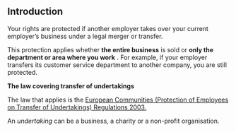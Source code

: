 ##  Introduction

Your rights are protected if another employer takes over your current
employer’s business under a legal merger or transfer.

This protection applies whether **the entire business** is sold or **only the
department or area where you work** . For example, if your employer transfers
its customer service department to another company, you are still protected.

**The law covering transfer of undertakings**

The law that applies is the [ European Communities (Protection of Employees on
Transfer of Undertakings) Regulations 2003.
](http://www.irishstatutebook.ie/2003/en/si/0131.html)

An _undertaking_ can be a business, a charity or a non-profit organisation.
